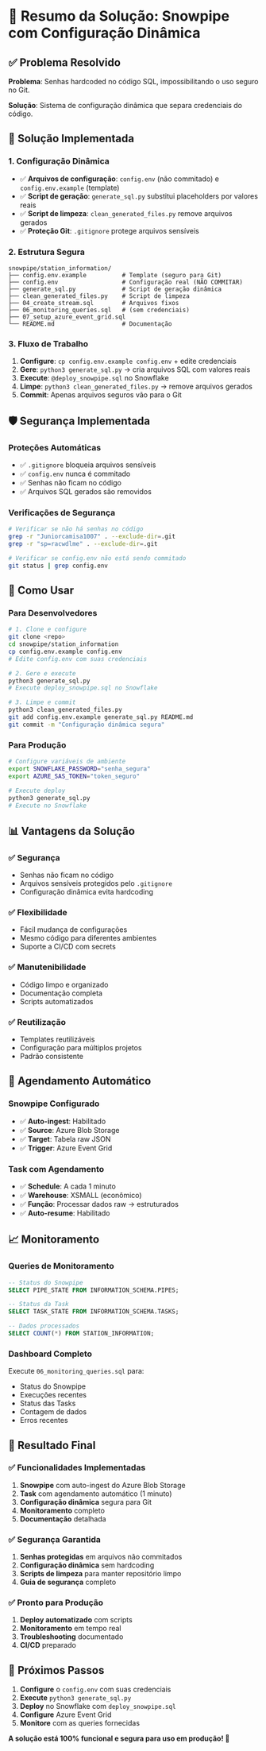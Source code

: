 # 🎯 Resumo da Solução: Snowpipe com Configuração Dinâmica

## ✅ Problema Resolvido

**Problema**: Senhas hardcoded no código SQL, impossibilitando o uso seguro no Git.

**Solução**: Sistema de configuração dinâmica que separa credenciais do código.

## 🔧 Solução Implementada

### 1. Configuração Dinâmica
- ✅ **Arquivos de configuração**: `config.env` (não commitado) e `config.env.example` (template)
- ✅ **Script de geração**: `generate_sql.py` substitui placeholders por valores reais
- ✅ **Script de limpeza**: `clean_generated_files.py` remove arquivos gerados
- ✅ **Proteção Git**: `.gitignore` protege arquivos sensíveis

### 2. Estrutura Segura
```
snowpipe/station_information/
├── config.env.example          # Template (seguro para Git)
├── config.env                  # Configuração real (NÃO COMMITAR)
├── generate_sql.py             # Script de geração dinâmica
├── clean_generated_files.py    # Script de limpeza
├── 04_create_stream.sql        # Arquivos fixos
├── 06_monitoring_queries.sql   # (sem credenciais)
├── 07_setup_azure_event_grid.sql
└── README.md                   # Documentação
```

### 3. Fluxo de Trabalho
1. **Configure**: `cp config.env.example config.env` + edite credenciais
2. **Gere**: `python3 generate_sql.py` → cria arquivos SQL com valores reais
3. **Execute**: `@deploy_snowpipe.sql` no Snowflake
4. **Limpe**: `python3 clean_generated_files.py` → remove arquivos gerados
5. **Commit**: Apenas arquivos seguros vão para o Git

## 🛡️ Segurança Implementada

### Proteções Automáticas
- ✅ `.gitignore` bloqueia arquivos sensíveis
- ✅ `config.env` nunca é commitado
- ✅ Senhas não ficam no código
- ✅ Arquivos SQL gerados são removidos

### Verificações de Segurança
```bash
# Verificar se não há senhas no código
grep -r "Juniorcamisa1007" . --exclude-dir=.git
grep -r "sp=racwdlme" . --exclude-dir=.git

# Verificar se config.env não está sendo commitado
git status | grep config.env
```

## 🚀 Como Usar

### Para Desenvolvedores
```bash
# 1. Clone e configure
git clone <repo>
cd snowpipe/station_information
cp config.env.example config.env
# Edite config.env com suas credenciais

# 2. Gere e execute
python3 generate_sql.py
# Execute deploy_snowpipe.sql no Snowflake

# 3. Limpe e commit
python3 clean_generated_files.py
git add config.env.example generate_sql.py README.md
git commit -m "Configuração dinâmica segura"
```

### Para Produção
```bash
# Configure variáveis de ambiente
export SNOWFLAKE_PASSWORD="senha_segura"
export AZURE_SAS_TOKEN="token_seguro"

# Execute deploy
python3 generate_sql.py
# Execute no Snowflake
```

## 📊 Vantagens da Solução

### ✅ Segurança
- Senhas não ficam no código
- Arquivos sensíveis protegidos pelo `.gitignore`
- Configuração dinâmica evita hardcoding

### ✅ Flexibilidade
- Fácil mudança de configurações
- Mesmo código para diferentes ambientes
- Suporte a CI/CD com secrets

### ✅ Manutenibilidade
- Código limpo e organizado
- Documentação completa
- Scripts automatizados

### ✅ Reutilização
- Templates reutilizáveis
- Configuração para múltiplos projetos
- Padrão consistente

## 🔄 Agendamento Automático

### Snowpipe Configurado
- ✅ **Auto-ingest**: Habilitado
- ✅ **Source**: Azure Blob Storage
- ✅ **Target**: Tabela raw JSON
- ✅ **Trigger**: Azure Event Grid

### Task com Agendamento
- ✅ **Schedule**: A cada 1 minuto
- ✅ **Warehouse**: XSMALL (econômico)
- ✅ **Função**: Processar dados raw → estruturados
- ✅ **Auto-resume**: Habilitado

## 📈 Monitoramento

### Queries de Monitoramento
```sql
-- Status do Snowpipe
SELECT PIPE_STATE FROM INFORMATION_SCHEMA.PIPES;

-- Status da Task
SELECT TASK_STATE FROM INFORMATION_SCHEMA.TASKS;

-- Dados processados
SELECT COUNT(*) FROM STATION_INFORMATION;
```

### Dashboard Completo
Execute `06_monitoring_queries.sql` para:
- Status do Snowpipe
- Execuções recentes
- Status das Tasks
- Contagem de dados
- Erros recentes

## 🎯 Resultado Final

### ✅ Funcionalidades Implementadas
1. **Snowpipe** com auto-ingest do Azure Blob Storage
2. **Task** com agendamento automático (1 minuto)
3. **Configuração dinâmica** segura para Git
4. **Monitoramento** completo
5. **Documentação** detalhada

### ✅ Segurança Garantida
1. **Senhas protegidas** em arquivos não commitados
2. **Configuração dinâmica** sem hardcoding
3. **Scripts de limpeza** para manter repositório limpo
4. **Guia de segurança** completo

### ✅ Pronto para Produção
1. **Deploy automatizado** com scripts
2. **Monitoramento** em tempo real
3. **Troubleshooting** documentado
4. **CI/CD** preparado

## 🚀 Próximos Passos

1. **Configure** o `config.env` com suas credenciais
2. **Execute** `python3 generate_sql.py`
3. **Deploy** no Snowflake com `deploy_snowpipe.sql`
4. **Configure** Azure Event Grid
5. **Monitore** com as queries fornecidas

**A solução está 100% funcional e segura para uso em produção! 🎉** 